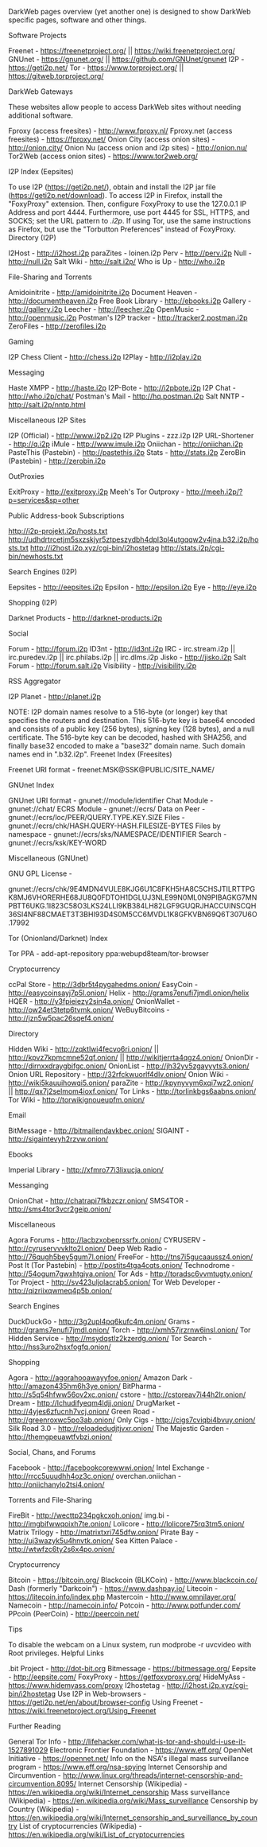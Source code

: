 DarkWeb pages overview (yet another one) is designed to show DarkWeb specific pages, software and other things.


Software Projects

Freenet - https://freenetproject.org/ || https://wiki.freenetproject.org/
GNUnet - https://gnunet.org/ || https://github.com/GNUnet/gnunet
I2P - https://geti2p.net/
Tor - https://www.torproject.org/ || https://gitweb.torproject.org/

DarkWeb Gateways

These websites allow people to access DarkWeb sites without needing additional software. 

Fproxy (access freesites) - http://www.fproxy.nl/
Fproxy.net (access freesites) - https://fproxy.net/
Onion City (access onion sites) - http://onion.city/
Onion Nu (access onion and i2p sites) - http://onion.nu/
Tor2Web (access onion sites) - https://www.tor2web.org/

I2P Index (Eepsites)

To use I2P (https://geti2p.net/), obtain and install the I2P jar file (https://geti2p.net/download). To access I2P in Firefox, install the "FoxyProxy" extension. Then, configure FoxyProxy to use the 127.0.0.1 IP Address and port 4444. Furthermore, use port 4445 for SSL, HTTPS, and SOCKS; set the URL pattern to *.i2p*. If using Tor, use the same instructions as Firefox, but use the "Torbutton Preferences" instead of FoxyProxy.
Directory (I2P)

I2Host - http://i2host.i2p
paraZites - loinen.i2p
Perv - http://perv.i2p
Null - http://null.i2p
Salt Wiki - http://salt.i2p/
Who is Up - http://who.i2p

File-Sharing and Torrents

Amidoinitrite - http://amidoinitrite.i2p
Document Heaven - http://documentheaven.i2p
Free Book Library - http://ebooks.i2p
Gallery - http://gallery.i2p
Leecher - http://leecher.i2p
OpenMusic - http://openmusic.i2p
Postman's I2P tracker - http://tracker2.postman.i2p
ZeroFiles - http://zerofiles.i2p

Gaming

I2P Chess Client - http://chess.i2p
I2Play - http://i2play.i2p

Messaging

Haste XMPP - http://haste.i2p
I2P-Bote - http://i2pbote.i2p
I2P Chat - http://who.i2p/chat/
Postman's Mail - http://hq.postman.i2p
Salt NNTP - http://salt.i2p/nntp.html

Miscellaneous I2P Sites

I2P (Official) - http://www.i2p2.i2p
I2P Plugins - zzz.i2p
I2P URL-Shortener - http://q.i2p
iMule - http://www.imule.i2p
Oniichan - http://oniichan.i2p
PasteThis (Pastebin) - http://pastethis.i2p
Stats - http://stats.i2p
ZeroBin (Pastebin) - http://zerobin.i2p

OutProxies

ExitProxy - http://exitproxy.i2p
Meeh's Tor Outproxy - http://meeh.i2p/?p=services&sp=other

Public Address-book Subscriptions

http://i2p-projekt.i2p/hosts.txt
http://udhdrtrcetjm5sxzskjyr5ztpeszydbh4dpl3pl4utgqqw2v4jna.b32.i2p/hosts.txt
http://i2host.i2p.xyz/cgi-bin/i2hostetag
http://stats.i2p/cgi-bin/newhosts.txt

Search Engines (I2P)

Eepsites - http://eepsites.i2p
Epsilon - http://epsilon.i2p
Eye - http://eye.i2p

Shopping (I2P)

Darknet Products - http://darknet-products.i2p

Social

Forum - http://forum.i2p
ID3nt - http://id3nt.i2p
IRC - irc.stream.i2p || irc.puredev.i2p || irc.philabs.i2p || irc.dlms.i2p
Jisko - http://jisko.i2p
Salt Forum - http://forum.salt.i2p
Visibility - http://visibility.i2p

RSS Aggregator

I2P Planet - http://planet.i2p

NOTE: I2P domain names resolve to a 516-byte (or longer) key that specifies the routers and destination. This 516-byte key is base64 encoded and consists of a public key (256 bytes), signing key (128 bytes), and a null certificate. The 516-byte key can be decoded, hashed with SHA256, and finally base32 encoded to make a "base32" domain name. Such domain names end in ".b32.i2p".
Freenet Index (Freesites)

Freenet URI format - freenet:MSK@SSK@PUBLIC/SITE_NAME/

GNUnet Index

GNUnet URI format - gnunet://module/identifier
Chat Module - gnunet://chat/
ECRS Module - gnunet://ecrs/
Data on Peer - gnunet://ecrs/loc/PEER/QUERY.TYPE.KEY.SIZE
Files - gnunet://ecrs/chk/HASH.QUERY-HASH.FILESIZE-BYTES
Files by namespace - gnunet://ecrs/sks/NAMESPACE/IDENTIFIER
Search - gnunet://ecrs/ksk/KEY-WORD

Miscellaneous (GNUnet)

GNU GPL License -

gnunet://ecrs/chk/9E4MDN4VULE8KJG6U1C8FKH5HA8C5CHSJTILRTTPGK8MJ6VHORERHE68JU8Q0FDTOH1DGLUJ3NLE99N0ML0N9PIBAGKG7MNPBTT6UKG.1I823C58O3LKS24LLI9KB384LH82LGF9GUQRJHACCUINSCQH36SI4NF88CMAET3T3BHI93D4S0M5CC6MVDL1K8GFKVBN69Q6T307U6O.17992

Tor (Onionland/Darknet) Index

Tor PPA - add-apt-repository ppa:webupd8team/tor-browser

Cryptocurrency

ccPal Store - http://3dbr5t4pygahedms.onion/
EasyCoin - http://easycoinsayj7p5l.onion/
Helix - http://grams7enufi7jmdl.onion/helix
HQER - http://y3fpieiezy2sin4a.onion/
OnionWallet - http://ow24et3tetp6tvmk.onion/
WeBuyBitcoins - http://jzn5w5pac26sqef4.onion/

Directory

Hidden Wiki - http://zqktlwi4fecvo6ri.onion/ || http://kpvz7kpmcmne52qf.onion/ || http://wikitjerrta4qgz4.onion/
OnionDir - http://dirnxxdraygbifgc.onion/
OnionList - http://jh32yv5zgayyyts3.onion/
Onion URL Repository - http://32rfckwuorlf4dlv.onion/
Onion Wiki - http://wiki5kauuihowqi5.onion/
paraZite - http://kpynyvym6xqi7wz2.onion/ || http://qx7j2selmom4ioxf.onion/
Tor Links - http://torlinkbgs6aabns.onion/
Tor Wiki - http://torwikignoueupfm.onion/

Email

BitMessage - http://bitmailendavkbec.onion/
SIGAINT - http://sigaintevyh2rzvw.onion/

Ebooks

Imperial Library - http://xfmro77i3lixucja.onion/

Messanging

OnionChat - http://chatrapi7fkbzczr.onion/
SMS4TOR - http://sms4tor3vcr2geip.onion/

Miscellaneous

Agora Forums - http://lacbzxobeprssrfx.onion/
CYRUSERV - http://cyruservvvklto2l.onion/
Deep Web Radio - http://76qugh5bey5gum7l.onion/
FreeFor - http://tns7i5gucaaussz4.onion/
Post It (Tor Pastebin) - http://postits4tga4cqts.onion/
Technodrome - http://54ogum7gwxhtgiya.onion/
Tor Ads - http://toradsc6vvmtugty.onion/
Tor Project - http://sv423uljolacrab5.onion/
Tor Web Developer - http://qizriixqwmeq4p5b.onion/

Search Engines

DuckDuckGo - http://3g2upl4pq6kufc4m.onion/
Grams - http://grams7enufi7jmdl.onion/
Torch - http://xmh57jrzrnw6insl.onion/
Tor Hidden Service - http://msydqstlz2kzerdg.onion/
Tor Search - http://hss3uro2hsxfogfq.onion/

Shopping

Agora - http://agorahooawayyfoe.onion/
Amazon Dark - http://amazon435hm6h3ye.onion/
BitPharma - http://s5q54hfww56ov2xc.onion/
cstore - http://cstoreav7i44h2lr.onion/
Dream - http://lchudifyeqm4ldjj.onion/
DrugMarket - http://4yjes6zfucnh7vcj.onion/
Green Road - http://greenroxwc5po3ab.onion/
Only Cigs - http://cigs7cviqbi4bvuy.onion/
Silk Road 3.0 - http://reloadedudjtjvxr.onion/
The Majestic Garden - http://themgpeuawtfvbzi.onion/

Social, Chans, and Forums

Facebook - http://facebookcorewwwi.onion/
Intel Exchange - http://rrcc5uuudhh4oz3c.onion/
overchan.oniichan - http://oniichanylo2tsi4.onion/

Torrents and File-Sharing

FireBit - http://wecttp234pgkcxoh.onion/
img.bi - http://imgbifwwqoixh7te.onion/
Lolicore - http://lolicore75rq3tm5.onion/
Matrix Trilogy - http://matrixtxri745dfw.onion/
Pirate Bay - http://uj3wazyk5u4hnvtk.onion/
Sea Kitten Palace - http://wtwfzc6ty2s6x4po.onion/

Cryptocurrency

Bitcoin - https://bitcoin.org/
Blackcoin (BLKCoin) - http://www.blackcoin.co/
Dash (formerly "Darkcoin") - https://www.dashpay.io/
Litecoin - https://litecoin.info/index.php
Mastercoin - http://www.omnilayer.org/
Namecoin - http://namecoin.info/
Potcoin - http://www.potfunder.com/
PPcoin (PeerCoin) - http://peercoin.net/

Tips

To disable the webcam on a Linux system, run modprobe -r uvcvideo with Root privileges.
Helpful Links

.bit Project - http://dot-bit.org
Bitmessage - https://bitmessage.org/
Eepsite - http://eepsite.com/
FoxyProxy - https://getfoxyproxy.org/
HideMyAss - https://www.hidemyass.com/proxy
I2hostetag - http://i2host.i2p.xyz/cgi-bin/i2hostetag
Use I2P in Web-browsers - https://geti2p.net/en/about/browser-config
Using Freenet - https://wiki.freenetproject.org/Using_Freenet

Further Reading

General Tor Info - http://lifehacker.com/what-is-tor-and-should-i-use-it-1527891029
Electronic Frontier Foundation - https://www.eff.org/
OpenNet Initiative - https://opennet.net/
Info on the NSA's illegal mass surveillance program - https://www.eff.org/nsa-spying
Internet Censorship and Circumvention - http://www.linux.org/threads/internet-censorship-and-circumvention.8095/
Internet Censorship (Wikipedia) - https://en.wikipedia.org/wiki/Internet_censorship
Mass surveillance (Wikipedia) - https://en.wikipedia.org/wiki/Mass_surveillance
Censorship by Country (Wikipedia) - https://en.wikipedia.org/wiki/Internet_censorship_and_surveillance_by_country
List of cryptocurrencies (Wikipedia) - https://en.wikipedia.org/wiki/List_of_cryptocurrencies
